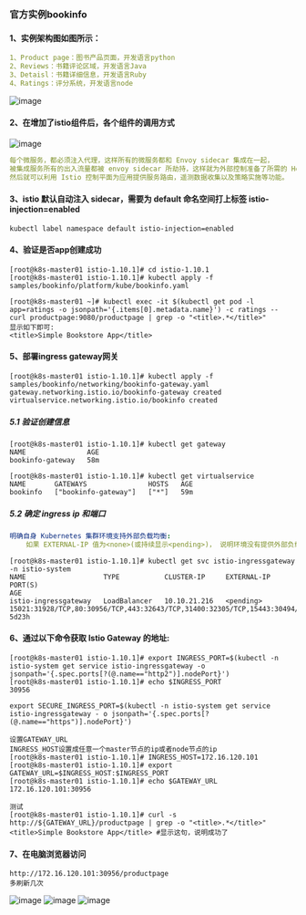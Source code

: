 ### 官方实例bookinfo
#### 1、实例架构图如图所示：
```yaml
1、Product page：图书产品页面，开发语言python
2、Reviews：书籍评论区域，开发语言Java
3、Detaisl：书籍详细信息，开发语言Ruby
4、Ratings：评分系统，开发语言node
```
![image](https://github.com/498946975/DevOps/blob/master/images/istio1.png)
#### 2、在增加了istio组件后，各个组件的调用方式
![image](https://github.com/498946975/DevOps/blob/master/images/istio2.png)
```yaml
每个微服务，都必须注入代理，这样所有的微服务都和 Envoy sidecar 集成在一起，
被集成服务所有的出入流量都被 envoy sidecar 所劫持，这样就为外部控制准备了所需的 Hook，
然后就可以利用 Istio 控制平面为应用提供服务路由，遥测数据收集以及策略实施等功能。
```
#### 3、istio 默认自动注入 sidecar，需要为 default 命名空间打上标签 istio-injection=enabled
```shell script
kubectl label namespace default istio-injection=enabled
```
#### 4、验证是否app创建成功
```shell script
[root@k8s-master01 istio-1.10.1]# cd istio-1.10.1
[root@k8s-master01 istio-1.10.1]# kubectl apply -f samples/bookinfo/platform/kube/bookinfo.yaml
```
```shell script
[root@k8s-master01 ~]# kubectl exec -it $(kubectl get pod -l app=ratings -o jsonpath='{.items[0].metadata.name}') -c ratings -- curl productpage:9080/productpage | grep -o "<title>.*</title>"
显示如下即可:
<title>Simple Bookstore App</title>
```
#### 5、部署ingress gateway网关
```shell script
[root@k8s-master01 istio-1.10.1]# kubectl apply -f samples/bookinfo/networking/bookinfo-gateway.yaml
gateway.networking.istio.io/bookinfo-gateway created
virtualservice.networking.istio.io/bookinfo created
```
##### 5.1 验证创建信息
```shell script
[root@k8s-master01 istio-1.10.1]# kubectl get gateway
NAME               AGE
bookinfo-gateway   58m

[root@k8s-master01 istio-1.10.1]# kubectl get virtualservice
NAME       GATEWAYS               HOSTS   AGE
bookinfo   ["bookinfo-gateway"]   ["*"]   59m
```
##### 5.2 确定 ingress ip 和端口
```yaml
明确自身 Kubernetes 集群环境支持外部负载均衡:
    如果 EXTERNAL-IP 值为<none>(或持续显示<pending>)， 说明环境没有提供外部负载均 衡，无法使用 ingress gateway。
```
```shell script
[root@k8s-master01 istio-1.10.1]# kubectl get svc istio-ingressgateway -n istio-system
NAME                   TYPE           CLUSTER-IP     EXTERNAL-IP   PORT(S)                                                                      AGE
istio-ingressgateway   LoadBalancer   10.10.21.216   <pending>     15021:31928/TCP,80:30956/TCP,443:32643/TCP,31400:32305/TCP,15443:30494/TCP   5d23h
```
#### 6、通过以下命令获取 Istio Gateway 的地址:
```shell script
[root@k8s-master01 istio-1.10.1]# export INGRESS_PORT=$(kubectl -n istio-system get service istio-ingressgateway -o jsonpath='{.spec.ports[?(@.name=="http2")].nodePort}')        
[root@k8s-master01 istio-1.10.1]# echo $INGRESS_PORT
30956
```
```shell script
export SECURE_INGRESS_PORT=$(kubectl -n istio-system get service istio-ingressgateway - o jsonpath='{.spec.ports[?(@.name=="https")].nodePort}')
```
```shell script
设置GATEWAY_URL
INGRESS_HOST设置成任意一个master节点的ip或者node节点的ip
[root@k8s-master01 istio-1.10.1]# INGRESS_HOST=172.16.120.101
[root@k8s-master01 istio-1.10.1]# export GATEWAY_URL=$INGRESS_HOST:$INGRESS_PORT
[root@k8s-master01 istio-1.10.1]# echo $GATEWAY_URL
172.16.120.101:30956
```
```shell script
测试
[root@k8s-master01 istio-1.10.1]# curl -s http://${GATEWAY_URL}/productpage | grep -o "<title>.*</title>"
<title>Simple Bookstore App</title> #显示这句，说明成功了
```
#### 7、在电脑浏览器访问
```shell script
http://172.16.120.101:30956/productpage
多刷新几次
```
![image](https://github.com/498946975/DevOps/blob/master/images/istio3.png)
![image](https://github.com/498946975/DevOps/blob/master/images/istio4.png)
![image](https://github.com/498946975/DevOps/blob/master/images/istio5.png)